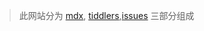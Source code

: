 > 此网站分为 [mdx](https://github.com/oeyoews/nextjs-mdx-blog/content), [tiddlers](https://github.com/oeyoews/neotw-tiddlers),[issues](https://github.com/oeyoews/neotw-tiddlers/issues) 三部分组成

